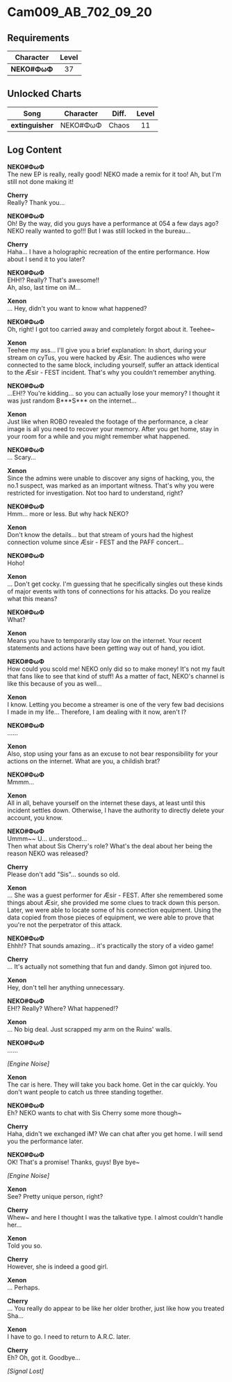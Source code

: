 # Cam009_AB_702_09_20
## Requirements
| Character  |Level|
|------------|:---:|
|**NEKO#ΦωΦ**| 37  |

## Unlocked Charts
|      Song      |Character|Diff.|Level|
|----------------|:-------:|:---:|:---:|
|**extinguisher**|NEKO#ΦωΦ |Chaos| 11  |

## Log Content
**NEKO#ΦωΦ**<br>
The new EP is really, really good! NEKO made a remix for it too! Ah, but I'm still not done making it!

**Cherry**<br>
Really? Thank you...

**NEKO#ΦωΦ**<br>
Oh! By the way, did you guys have a performance at 054 a few days ago? NEKO really wanted to go!!! But I was still locked in the bureau...

**Cherry**<br>
Haha... I have a holographic recreation of the entire performance. How about I send it to you later?

**NEKO#ΦωΦ**<br>
EHH!? Really? That's awesome!!<br>
Ah, also, last time on iM...

**Xenon**<br>
... Hey, didn't you want to know what happened?

**NEKO#ΦωΦ**<br>
Oh, right! I got too carried away and completely forgot about it. Teehee\~

**Xenon**<br>
Teehee my ass... I'll give you a brief explanation: In short, during your stream on cyTus, you were hacked by Æsir. The audiences who were connected to the same block, including yourself, suffer an attack identical to the Æsir \- FEST incident. That's why you couldn't remember anything.

**NEKO#ΦωΦ**<br>
...EH!? You're kidding... so you can actually lose your memory? I thought it was just random B\*\*\*S\*\*\* on the internet...

**Xenon**<br>
Just like when ROBO revealed the footage of the performance, a clear image is all you need to recover your memory. After you get home, stay in your room for a while and you might remember what happened.

**NEKO#ΦωΦ**<br>
... Scary...

**Xenon**<br>
Since the admins were unable to discover any signs of hacking, you, the no.1 suspect, was marked as an important witness. That's why you were restricted for investigation. Not too hard to understand, right?

**NEKO#ΦωΦ**<br>
Hmm... more or less. But why hack NEKO?

**Xenon**<br>
Don't know the details... but that stream of yours had the highest connection volume since Æsir \- FEST and the PAFF concert...

**NEKO#ΦωΦ**<br>
Hoho!

**Xenon**<br>
... Don't get cocky. I'm guessing that he specifically singles out these kinds of major events with tons of connections for his attacks. Do you realize what this means?

**NEKO#ΦωΦ**<br>
What?

**Xenon**<br>
Means you have to temporarily stay low on the internet. Your recent statements and actions have been getting way out of hand, you idiot.

**NEKO#ΦωΦ**<br>
How could you scold me! NEKO only did so to make money! It's not my fault that fans like to see that kind of stuff! As a matter of fact, NEKO's channel is like this because of you as well...

**Xenon**<br>
I know. Letting you become a streamer is one of the very few bad decisions I made in my life... Therefore, I am dealing with it now, aren't I?

**NEKO#ΦωΦ**<br>
......

**Xenon**<br>
Also, stop using your fans as an excuse to not bear responsibility for your actions on the internet. What are you, a childish brat?

**NEKO#ΦωΦ**<br>
Mmmm...

**Xenon**<br>
All in all, behave yourself on the internet these days, at least until this incident settles down. Otherwise, I have the authority to directly delete your account, you know.

**NEKO#ΦωΦ**<br>
Ummm\~\~ U... understood...<br>
Then what about Sis Cherry's role? What's the deal about her being the reason NEKO was released?

**Cherry**<br>
Please don't add "Sis"... sounds so old.

**Xenon**<br>
... She was a guest performer for Æsir \- FEST. After she remembered some things about Æsir, she provided me some clues to track down this person.<br>
Later, we were able to locate some of his connection equipment. Using the data copied from those pieces of equipment, we were able to prove that you're not the perpetrator of this attack.

**NEKO#ΦωΦ**<br>
Ehhh!? That sounds amazing... it's practically the story of a video game!

**Cherry**<br>
... It's actually not something that fun and dandy. Simon got injured too.

**Xenon**<br>
Hey, don't tell her anything unnecessary.

**NEKO#ΦωΦ**<br>
EH!? Really? Where? What happened!?

**Xenon**<br>
... No big deal. Just scrapped my arm on the Ruins' walls.

**NEKO#ΦωΦ**<br>
......

*\[Engine Noise\]*

**Xenon**<br>
The car is here. They will take you back home. Get in the car quickly. You don't want people to catch us three standing together.

**NEKO#ΦωΦ**<br>
Eh? NEKO wants to chat with Sis Cherry some more though\~

**Cherry**<br>
Haha, didn't we exchanged iM? We can chat after you get home. I will send you the performance later.

**NEKO#ΦωΦ**<br>
OK! That's a promise! Thanks, guys! Bye bye\~

*\[Engine Noise\]*

**Xenon**<br>
See? Pretty unique person, right?

**Cherry**<br>
Whew\~ and here I thought I was the talkative type. I almost couldn't handle her...

**Xenon**<br>
Told you so.

**Cherry**<br>
However, she is indeed a good girl.

**Xenon**<br>
... Perhaps.

**Cherry**<br>
... You really do appear to be like her older brother, just like how you treated Sha...

**Xenon**<br>
I have to go. I need to return to A.R.C. later.

**Cherry**<br>
Eh? Oh, got it. Goodbye...

*[Signal Lost]*
